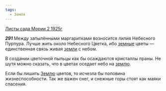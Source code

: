 ```yaml
---
tags:
  - Земля
---
```


[Листы сада Мории 2 1925г](https://127.0.0.1:4002/agni/1925)

___291___
Между запылёнными маргаритками возносится лилия Небесного Пурпура. Лучше жить около Небесного Цветка, ибо [земные](../../../tags/#Земля) цветы — единственная связь живая [земли](../../../tags/#Земля) с небом.   

В создании цветочной пыльцы как бы осаждаются кристаллы праны. Не шутя можно сказать, что в цветах оседает небо на [землю](../../../tags/#Земля).   

Если бы лишить [Землю](../../../tags/#Земля) цветов, то исчезла бы половина жизнеспособности. Так же важен снег, и снежные горы стоят как маяки спасения.   

